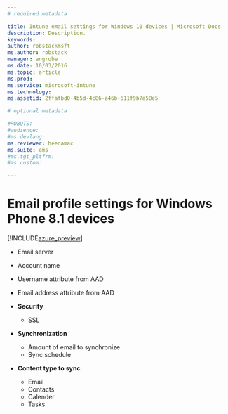 ```yaml
---
# required metadata

title: Intune email settings for Windows 10 devices | Microsoft Docs
description: Description.
keywords:
author: robstackmsft
ms.author: robstack
manager: angrobe
ms.date: 10/03/2016
ms.topic: article
ms.prod:
ms.service: microsoft-intune
ms.technology:
ms.assetid: 2ffafbd0-4b5d-4c86-a46b-611f9b7a58e5

# optional metadata

#ROBOTS:
#audience:
#ms.devlang:
ms.reviewer: heenamac
ms.suite: ems
#ms.tgt_pltfrm:
#ms.custom:

---
```


# Email profile settings for Windows Phone 8.1 devices

[!INCLUDE[azure_preview](../includes/azure_preview.md)]



- Email server
- Account name
- Username attribute from AAD
- Email address attribute from AAD


- **Security**
	- SSL



- **Synchronization**
	- Amount of email to synchronize
	- Sync schedule



- **Content type to sync**
	- Email
	- Contacts
	- Calender
	- Tasks
